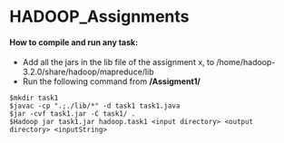 ﻿# HADOOP_Assignments
#### How to compile and run any task:
* Add all the jars in the lib file of the assignment x, to /home/hadoop-3.2.0/share/hadoop/mapreduce/lib
* Run the following command from **/Assigment1/**
```shell
$mkdir task1
$javac -cp ".;./lib/*" -d task1 task1.java
$jar -cvf task1.jar -C task1/ .
$Hadoop jar task1.jar hadoop.task1 <input directory> <output directory> <inputString>
```
